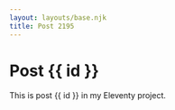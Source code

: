 ```yaml
---
layout: layouts/base.njk
title: Post 2195
---
```


# Post {{ id }}

This is post {{ id }} in my Eleventy project.
